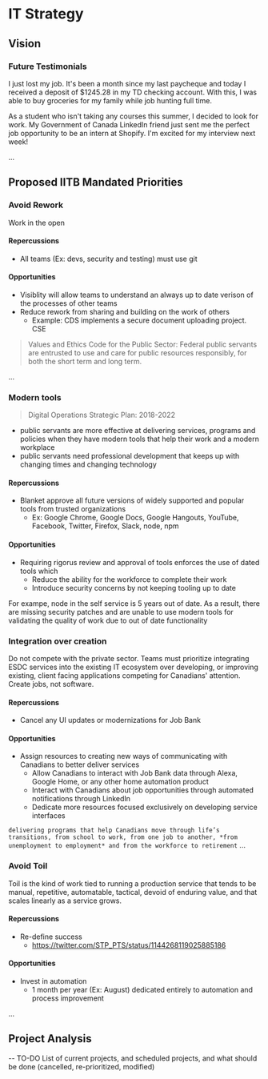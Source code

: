 # IT Strategy 

## Vision 

### Future Testimonials 

I just lost my job. It's been a month since my last paycheque and today I received a deposit of $1245.28 in my TD checking account. With this, I was able to buy groceries for my family while job hunting full time. 

As a student who isn't taking any courses this summer, I decided to look for work. My Government of Canada LinkedIn friend just sent me the perfect job opportunity to be an intern at Shopify. I'm excited for my interview next week! 

... 

## Proposed IITB Mandated Priorities

### Avoid Rework 

Work in the open

#### Repercussions

- All teams (Ex: devs, security and testing) must use git

#### Opportunities

- Visiblity will allow teams to understand an always up to date verison of the processes of other teams 
- Reduce rework from sharing and building on the work of others 
	* Example: CDS implements a secure document uploading project. CSE 

>Values and Ethics Code for the Public Sector: 
Federal public servants are entrusted to use and care for public resources responsibly, for both the short term and long term.

... 

### Modern tools 

>Digital Operations Strategic Plan: 2018-2022
- public servants are more effective at delivering services, programs and policies when they have modern tools that help their work and a modern workplace
- public servants need professional development that keeps up with changing times and changing technology

#### Repercussions

- Blanket approve all future versions of widely supported and popular tools from trusted organizations 
	* Ex: Google Chrome, Google Docs, Google Hangouts, YouTube, Facebook, Twitter, Firefox, Slack, node, npm

#### Opportunities

- Requiring rigorus review and approval of tools enforces the use of dated tools which 
	* Reduce the ability for the workforce to complete their work 
	* Introduce security concerns by not keeping tooling up to date 

For exampe, node in the self service is 5 years out of date. As a result, there are missing security patches and are unable to use modern tools for validating the quality of work due to out of date functionality

### Integration over creation

Do not compete with the private sector. Teams must prioritize integrating ESDC services into the existing IT ecosystem over developing, or improving existing, client facing applications competing for Canadians' attention. Create jobs, not software. 

#### Repercussions

- Cancel any UI updates or modernizations for Job Bank 

#### Opportunities

- Assign resources to creating new ways of communicating with Canadians to better deliver services 
	* Allow Canadians to interact with Job Bank data through Alexa, Google Home, or any other home automation product 
	* Interact with Canadians about job opportunities through automated notifications through LinkedIn
	* Dedicate more resources focused exclusively on developing service interfaces 

``` delivering programs that help Canadians move through life’s transitions, from school to work, from one job to another, *from unemployment to employment* and from the workforce to retirement ```
... 

### Avoid Toil

Toil is the kind of work tied to running a production service that tends to be manual, repetitive, automatable, tactical, devoid of enduring value, and that scales linearly as a service grows. 

#### Repercussions

- Re-define success 
	* https://twitter.com/STP_PTS/status/1144268119025885186

#### Opportunities

- Invest in automation 
	* 1 month per year (Ex: August) dedicated entirely to automation and process improvement

...

## Project Analysis 

-- TO-DO List of current projects, and scheduled projects, and what should be done (cancelled, re-prioritized, modified)
